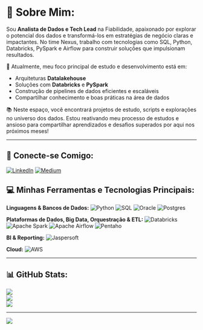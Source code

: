 # 💫 Sobre Mim:

Sou **Analista de Dados e Tech Lead** na Fiabilidade, apaixonado por explorar o potencial dos dados e transformá-los em estratégias de negócio claras e impactantes. No time Nexus, trabalho com tecnologias como SQL, Python, Databricks, PySpark e Airflow para construir soluções que impulsionam resultados.

🚀 Atualmente, meu foco principal de estudo e desenvolvimento está em:
* Arquiteturas **Datalakehouse**
* Soluções com **Databricks** e **PySpark**
* Construção de pipelines de dados eficientes e escaláveis
* Compartilhar conhecimento e boas práticas na área de dados

📚 Neste espaço, você encontrará projetos de estudo, scripts e explorações no universo dos dados. Estou reativando meu processo de estudos e ansioso para compartilhar aprendizados e desafios superados por aqui nos próximos meses!

---

## 🔗 Conecte-se Comigo:
[![LinkedIn](https://img.shields.io/badge/LinkedIn-%230077B5.svg?style=for-the-badge&logo=linkedin&logoColor=white)](https://linkedin.com/in/csantos-alan)
[![Medium](https://img.shields.io/badge/Medium-12100E?style=for-the-badge&logo=medium&logoColor=white)](https://medium.com/csantos.alan) 

## 💻 Minhas Ferramentas e Tecnologias Principais:

**Linguagens & Bancos de Dados:**
![Python](https://img.shields.io/badge/python-3670A0?style=for-the-badge&logo=python&logoColor=ffdd54)
![SQL](https://img.shields.io/badge/SQL-%2300758F.svg?style=for-the-badge&logo=sql&logoColor=white)
![Oracle](https://img.shields.io/badge/Oracle-F80000?style=for-the-badge&logo=oracle&logoColor=white)
![Postgres](https://img.shields.io/badge/postgres-%23316192.svg?style=for-the-badge&logo=postgresql&logoColor=white)

**Plataformas de Dados, Big Data, Orquestração & ETL:**
![Databricks](https://img.shields.io/badge/Databricks-FF3621?style=for-the-badge&logo=databricks&logoColor=white)
![Apache Spark](https://img.shields.io/badge/PySpark-E25A1C?style=for-the-badge&logo=apachespark&logoColor=white) ![Apache Airflow](https://img.shields.io/badge/Apache%20Airflow-017CEE?style=for-the-badge&logo=Apache%20Airflow&logoColor=white)
![Pentaho](https://img.shields.io/badge/Pentaho-%232A3945?style=for-the-badge&logo=pentaho&logoColor=white)

**BI & Reporting:**
![Jaspersoft](https://img.shields.io/badge/Jaspersoft-AC2522?style=for-the-badge&logo=jaspersoft&logoColor=white)

**Cloud:**
![AWS](https://img.shields.io/badge/AWS-%23FF9900.svg?style=for-the-badge&logo=amazon-aws&logoColor=white)

---

## 📊 GitHub Stats:
![](https://github-readme-stats.vercel.app/api?username=alan-csantos&theme=dark&hide_border=false&include_all_commits=false&count_private=false)<br/>
![](https://github-readme-streak-stats.herokuapp.com/?user=alan-csantos&theme=dark&hide_border=false)<br/>
![](https://github-readme-stats.vercel.app/api/top-langs/?username=alan-csantos&theme=dark&hide_border=false&include_all_commits=false&count_private=false&layout=compact)

---
[![](https://visitcount.itsvg.in/api?id=alan-csantos&icon=0&color=0)](https://visitcount.itsvg.in)
